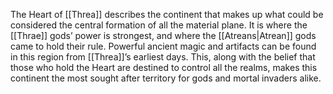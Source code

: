 The Heart of [[Threa]] describes the continent that makes up what could be considered the central formation of all the material plane. It is where the [[Thrae]] gods’ power is strongest, and where the [[Atreans|Atrean]] gods came to hold their rule. Powerful ancient magic and artifacts can be found in this region from [[Threa]]’s earliest days. This, along with the belief that those who hold the Heart are destined to control all the realms, makes this continent the most sought after territory for gods and mortal invaders alike. 